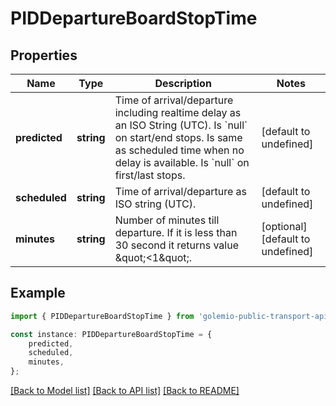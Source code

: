 # PIDDepartureBoardStopTime


## Properties

Name | Type | Description | Notes
------------ | ------------- | ------------- | -------------
**predicted** | **string** | Time of arrival/departure including realtime delay as an ISO String (UTC). Is &#x60;null&#x60; on start/end stops. Is same as scheduled time when no delay is available. Is &#x60;null&#x60; on first/last stops. | [default to undefined]
**scheduled** | **string** | Time of arrival/departure as ISO string (UTC). | [default to undefined]
**minutes** | **string** | Number of minutes till departure. If it is less than 30 second it returns value \&quot;&lt;1\&quot;. | [optional] [default to undefined]

## Example

```typescript
import { PIDDepartureBoardStopTime } from 'golemio-public-transport-api';

const instance: PIDDepartureBoardStopTime = {
    predicted,
    scheduled,
    minutes,
};
```

[[Back to Model list]](../README.md#documentation-for-models) [[Back to API list]](../README.md#documentation-for-api-endpoints) [[Back to README]](../README.md)
